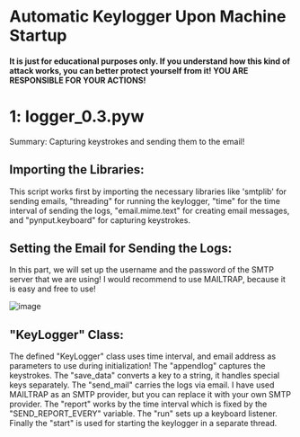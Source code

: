 # Automatic Keylogger Upon Machine Startup
#### It is just for educational purposes only. If you understand how this kind of attack works, you can better protect yourself from it! YOU ARE RESPONSIBLE FOR YOUR ACTIONS!

# 1: logger_0.3.pyw
Summary: Capturing keystrokes and sending them to the email!

## Importing the Libraries: 
This script works first by importing the necessary libraries like 'smtplib' for sending emails, "threading" for running the keylogger, "time" for the time interval of sending the logs, "email.mime.text" for creating email messages, and "pynput.keyboard" for capturing keystrokes.

## Setting the Email for Sending the Logs:
In this part, we will set up the username and the password of the SMTP server that we are using! I would recommend to use MAILTRAP, because it is easy and free to use! 

![image](https://github.com/hassnshahir/keylogger/assets/133601250/ac0a2ef0-7d01-4830-b6b7-6004c2588123)

## "KeyLogger" Class:
The defined "KeyLogger" class uses time interval, and email address as parameters to use during initialization! The "appendlog" captures the keystrokes. The "save_data" converts a key to a string, it handles special keys separately. The "send_mail" carries the logs via email. I have used MAILTRAP as an SMTP provider, but you can replace it with your own SMTP provider. The "report" works by the time interval which is fixed by the "SEND_REPORT_EVERY" variable. The "run" sets up a keyboard listener. Finally the "start" is used for starting the keylogger in a separate thread. 


